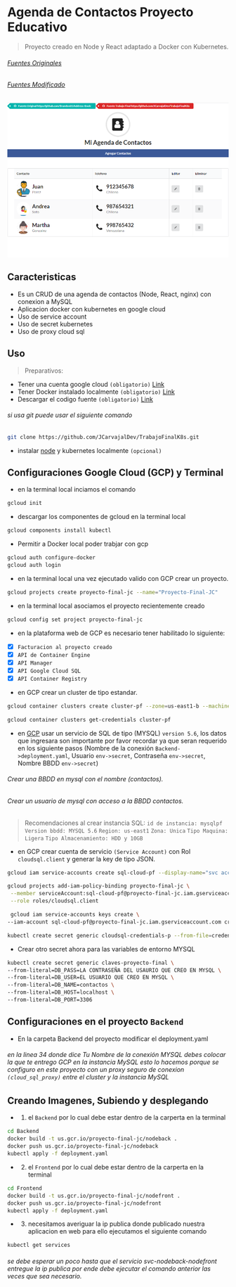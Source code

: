 # Agenda de Contactos Proyecto Educativo
> Proyecto creado en Node y React adaptado a Docker con Kubernetes.

###### [Fuentes Originales](https://github.com/Brandon05/Address-Book-)
###### [Fuentes Modificado](https://github.com/JCarvajalDev/TrabajoFinalK8s)

![screenshot](https://github.com/JCarvajalDev/TrabajoFinalK8s/blob/master/screenshot.png)

## Caracteristicas
- Es un CRUD de una agenda de contactos (Node, React, nginx) con conexion a MySQL
- Aplicacion docker con kubernetes en google cloud
- Uso de service account 
- Uso de secret kubernetes
- Uso de proxy cloud sql

## Uso
> Preparativos:

- Tener una cuenta google cloud `(obligatorio)` [Link](https://cloud.google.com/)
- Tener Docker instalado localmente `(obligatorio)` [Link](https://docs.docker.com/get-started/)
- Descargar el codigo fuente `(obligatorio)` [Link](https://github.com/JCarvajalDev/TrabajoFinalK8s)
###### si usa git puede usar el siguiente comando
```sh
git clone https://github.com/JCarvajalDev/TrabajoFinalK8s.git
```
- instalar [node](https://nodejs.org/es/) y kubernetes localmente `(opcional)`

## Configuraciones Google Cloud (GCP) y Terminal 

- en la terminal local inciamos el comando
```sh
gcloud init
```
- descargar los componentes de gcloud en la terminal local
```sh
gcloud components install kubectl
```
- Permitir a Docker local poder trabjar con gcp
```sh
gcloud auth configure-docker
gcloud auth login
```
- en la terminal local una vez ejecutado valido con GCP crear un proyecto.
```sh
gcloud projects create proyecto-final-jc --name="Proyecto-Final-JC"
```
- en la terminal local asociamos el proyecto recientemente creado
```sh
gcloud config set project proyecto-final-jc
```
- en la plataforma web de GCP es necesario tener habilitado lo siguiente:
- [x] `Facturacion al proyecto creado`
- [x] `API de Container Engine`
- [x] `API Manager`
- [x] `API Google Cloud SQL`
- [x] `API Container Registry`

- en GCP crear un cluster de tipo estandar.
```sh
gcloud container clusters create cluster-pf --zone=us-east1-b --machine-type=g1-small --num-nodes=3
```
```sh
gcloud container clusters get-credentials cluster-pf
```

- en [GCP](https://console.cloud.google.com/) usar un servicio de SQL de tipo (MYSQL) `version 5.6`, los datos que ingresara son importante por favor recordar ya que seran requerido en los siguiente pasos (Nombre de la conexión `Backend->deployment.yaml`, Usuario `env->secret`, Contraseña `env->secret`, Nombre BBDD `env->secret`)
###### Crear una BBDD en mysql con el nombre (contactos).
###### Crear un usuario de mysql con acceso a la BBDD contactos.
> Recomendaciones al crear instancia SQL: 
`id de instancia: mysqlpf`
`Version bbdd: MYSQL 5.6`
`Region: us-east1`
`Zona: Unica`
`Tipo Maquina: Ligera`
`Tipo Almacenamiento: HDD y 10GB`

- en GCP crear cuenta de servicio `(Service Account)` con Rol `cloudsql.client` y generar la key de tipo JSON.
```sh
gcloud iam service-accounts create sql-cloud-pf --display-name="svc accounts sql" --description="Cuenta para SQL PF"
```
```sh
gcloud projects add-iam-policy-binding proyecto-final-jc \
 --member serviceAccount:sql-cloud-pf@proyecto-final-jc.iam.gserviceaccount.com \
 --role roles/cloudsql.client
```
```sh
 gcloud iam service-accounts keys create \
--iam-account sql-cloud-pf@proyecto-final-jc.iam.gserviceaccount.com credenciales-sql-p.json
```
```sh
kubectl create secret generic cloudsql-credentials-p --from-file=credenciales-p.json=credenciales-sql-p.json
```
- Crear otro secret ahora para las variables de entorno MYSQL
```sh
kubectl create secret generic claves-proyecto-final \
--from-literal=DB_PASS=LA CONTRASEÑA DEL USAURIO QUE CREO EN MYSQL \
--from-literal=DB_USER=EL USUARIO QUE CREO EN MYSQL \
--from-literal=DB_NAME=contactos \
--from-literal=DB_HOST=localhost \
--from-literal=DB_PORT=3306
```

## Configuraciones en el proyecto `Backend`
- En la carpeta Backend del proyecto modificar el deployment.yaml
###### en la linea 34 donde dice Tu Nombre de la conexión MYSQL debes colocar la que te entrego GCP en la instancia MySQL esto lo hacemos porque se configuro en este proyecto con un proxy seguro de conexion `(cloud_sql_proxy)` entre el cluster y la instancia MySQL

## Creando Imagenes, Subiendo y desplegando

- 1) el `Backend` por lo cual debe estar dentro de la carperta en la terminal
```sh
cd Backend
docker build -t us.gcr.io/proyecto-final-jc/nodeback .
docker push us.gcr.io/proyecto-final-jc/nodeback
kubectl apply -f deployment.yaml
```

- 2) el `Frontend` por lo cual debe estar dentro de la carperta en la terminal
```sh
cd Frontend
docker build -t us.gcr.io/proyecto-final-jc/nodefront .
docker push us.gcr.io/proyecto-final-jc/nodefront
kubectl apply -f deployment.yaml
```

- 3) necesitamos averiguar la ip publica donde publicado nuestra aplicacion en web para ello ejecutamos el siguiente comando 

```sh
kubectl get services
```
######  se debe esperar un poco hasta que el servicio svc-nodeback-nodefront entregue la ip publica por ende debe ejecutar el comando anterior las veces que sea necesario.








